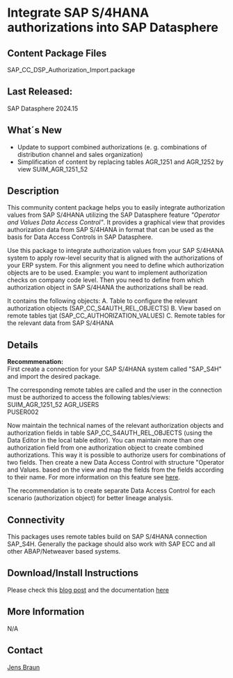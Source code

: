 # Integrate SAP S/4HANA authorizations into SAP Datasphere

## Content Package Files

SAP_CC_DSP_Authorization_Import.package

## Last Released:
SAP Datasphere 2024.15

## What´s New
- Update to support combined authorizations (e. g. combinations of distribution channel and sales organization)
- Simplification of content by replacing tables AGR_1251 and AGR_1252 by view SUIM_AGR_1251_52

## Description
This community content package helps you to easily integrate authorization values from SAP S/4HANA utilizing the SAP Datasphere feature _"Operator and Values Data Access Control"_.
It provides a graphical view that provides authorization data from SAP S/4HANA in format that can be used as the basis for Data Access Controls in SAP Datasphere.

Use this package to integrate authorization values from your SAP S/4HANA system to apply row-level security that is aligned with the authorizations of your ERP system.
For this alignment you need to define which authorization objects are to be used.
Example: you want to implement authorization checks on company code level. Then you need to define from which authorization object in SAP S/4HANA the authorizations shall be read.

It contains the following objects:
A. Table to configure the relevant authorization objects (SAP_CC_S4AUTH_REL_OBJECTS)
B. View based on remote tables tjat (SAP_CC_AUTHORIZATION_VALUES)
C. Remote tables for the relevant data from SAP S/4HANA

## Details
**Recommmenation:**  
First create a connection for your SAP S/4HANA system called "SAP_S4H" and import the desired package.

The corresponding remote tables are called and the user in the connection must be authorized to access the following tables/views:  
SUIM_AGR_1251_52
AGR_USERS  
PUSER002  

Now maintain the technical names of the relevant authorization objects and authorization fields in table SAP_CC_S4AUTH_REL_OBJECTS (using the Data Editor in the local table editor).
You can maintain more than one authorization field from one authorization object to create combined authorizations. This way it is possible to authorize users for combinations of two fields.
Then create a new Data Access Control with structure "Operator and Values. based on the view and map the fields from the fields according to their name.
For more information on this feature see [here](https://help.sap.com/docs/SAP_DATASPHERE/be5967d099974c69b77f4549425ca4c0/501594bf2afb4e49ab5ce254e35e3504.html).

The recommendation is to create separate Data Access Control for each scenario (authorization object) for better lineage analysis.

## Connectivity
This packages uses remote tables build on SAP S/4HANA connection SAP_S4H.
Generally the package should also work with SAP ECC and all other ABAP/Netweaver based systems.

## Download/Install Instructions
Please check this [blog post](https://community.sap.com/t5/technology-blogs-by-sap/integrate-sap-s-4hana-authorizations-into-sap-datasphere/ba-p/13644117) and the documentation [here](https://help.sap.com/docs/SAP_ANALYTICS_CLOUD/42093f14b43c485fbe3adbbe81eff6c8/603e26204ce14bd8b5f9729a8123636f.html)

## More Information
N/A  

## Contact
[Jens Braun](mailto:jens.braun@sap.com)
